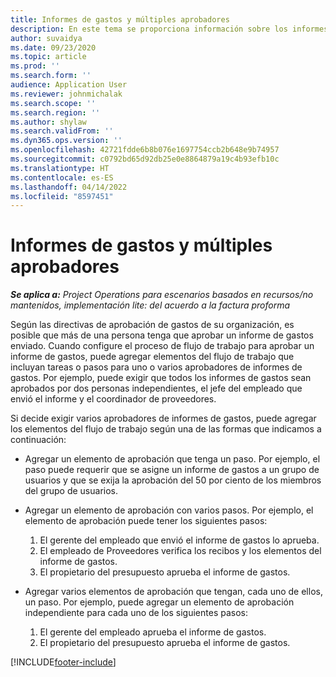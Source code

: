 ```yaml
---
title: Informes de gastos y múltiples aprobadores
description: En este tema se proporciona información sobre los informes de gastos que requieren la aprobación de más de una persona.
author: suvaidya
ms.date: 09/23/2020
ms.topic: article
ms.prod: ''
ms.search.form: ''
audience: Application User
ms.reviewer: johnmichalak
ms.search.scope: ''
ms.search.region: ''
ms.author: shylaw
ms.search.validFrom: ''
ms.dyn365.ops.version: ''
ms.openlocfilehash: 42721fdde6b8b076e1697754ccb2b648e9b74957
ms.sourcegitcommit: c0792bd65d92db25e0e8864879a19c4b93efb10c
ms.translationtype: HT
ms.contentlocale: es-ES
ms.lasthandoff: 04/14/2022
ms.locfileid: "8597451"
---
```

# <a name="expense-reports-and-multiple-approvers"></a>Informes de gastos y múltiples aprobadores

_**Se aplica a:** Project Operations para escenarios basados en recursos/no mantenidos, implementación lite: del acuerdo a la factura proforma_

Según las directivas de aprobación de gastos de su organización, es posible que más de una persona tenga que aprobar un informe de gastos enviado. Cuando configure el proceso de flujo de trabajo para aprobar un informe de gastos, puede agregar elementos del flujo de trabajo que incluyan tareas o pasos para uno o varios aprobadores de informes de gastos. Por ejemplo, puede exigir que todos los informes de gastos sean aprobados por dos personas independientes, el jefe del empleado que envió el informe y el coordinador de proveedores.

Si decide exigir varios aprobadores de informes de gastos, puede agregar los elementos del flujo de trabajo según una de las formas que indicamos a continuación:

- Agregar un elemento de aprobación que tenga un paso. Por ejemplo, el paso puede requerir que se asigne un informe de gastos a un grupo de usuarios y que se exija la aprobación del 50 por ciento de los miembros del grupo de usuarios.
- Agregar un elemento de aprobación con varios pasos. Por ejemplo, el elemento de aprobación puede tener los siguientes pasos:

    1. El gerente del empleado que envió el informe de gastos lo aprueba.
    2. El empleado de Proveedores verifica los recibos y los elementos del informe de gastos.
    3. El propietario del presupuesto aprueba el informe de gastos.

- Agregar varios elementos de aprobación que tengan, cada uno de ellos, un paso. Por ejemplo, puede agregar un elemento de aprobación independiente para cada uno de los siguientes pasos:

    1. El gerente del empleado aprueba el informe de gastos.
    2. El propietario del presupuesto aprueba el informe de gastos.


[!INCLUDE[footer-include](../includes/footer-banner.md)]